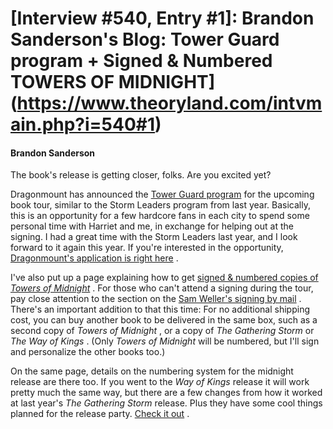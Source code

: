 # [Interview #540, Entry #1]: Brandon Sanderson's Blog: Tower Guard program + Signed & Numbered TOWERS OF MIDNIGHT](https://www.theoryland.com/intvmain.php?i=540#1)

#### Brandon Sanderson

The book's release is getting closer, folks. Are you excited yet?

Dragonmount has announced the
[Tower Guard program](http://www.dragonmount.com/index.php/News/tom/the-tower-guard-program-r39)
for the upcoming book tour, similar to the Storm Leaders program from last year. Basically, this is an opportunity for a few hardcore fans in each city to spend some personal time with Harriet and me, in exchange for helping out at the signing. I had a great time with the Storm Leaders last year, and I look forward to it again this year. If you're interested in the opportunity,
[Dragonmount's application is right here](http://www.dragonmount.com/index.php/News/tom/the-tower-guard-program-r39)
.

I've also put up a page explaining how to get
[signed & numbered copies of
*Towers of Midnight*](http://www.brandonsanderson.com/page/62/Towers-of-Midnight-Release-Events)
. For those who can't attend a signing during the tour, pay close attention to the section on the
[Sam Weller's signing by mail](http://www.brandonsanderson.com/page/62/Towers-of-Midnight-Release-Events#item4)
. There's an important addition to that this time: For no additional shipping cost, you can buy another book to be delivered in the same box, such as a second copy of
*Towers of Midnight*
, or a copy of
*The Gathering Storm*
or
*The Way of Kings*
. (Only
*Towers of Midnight*
will be numbered, but I'll sign and personalize the other books too.)

On the same page, details on the numbering system for the midnight release are there too. If you went to the
*Way of Kings*
release it will work pretty much the same way, but there are a few changes from how it worked at last year's
*The Gathering Storm*
release. Plus they have some cool things planned for the release party.
[Check it out](http://www.brandonsanderson.com/page/62/Towers-of-Midnight-Release-Events#item3)
.


